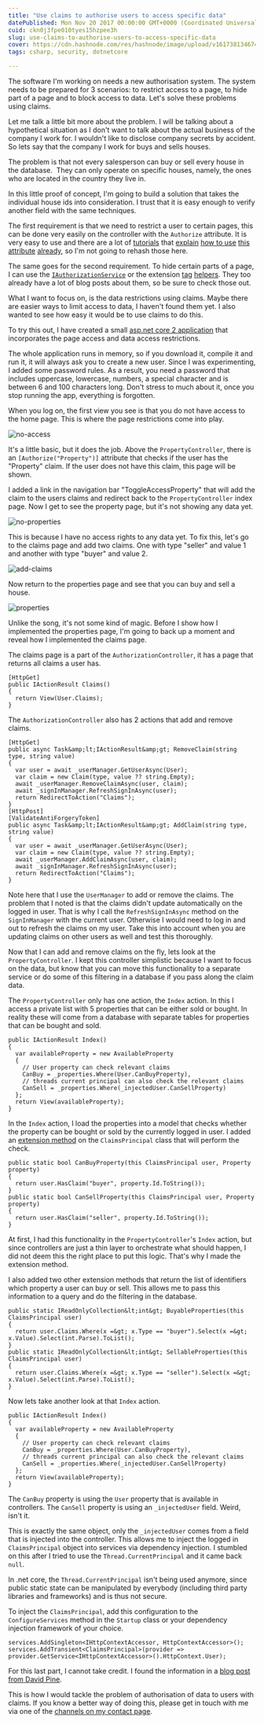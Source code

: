 ```yaml
---
title: "Use claims to authorise users to access specific data"
datePublished: Mon Nov 20 2017 00:00:00 GMT+0000 (Coordinated Universal Time)
cuid: ckn0j3fpe010tyes15hzpee3h
slug: use-claims-to-authorise-users-to-access-specific-data
cover: https://cdn.hashnode.com/res/hashnode/image/upload/v1617381346741/ERrPDOvZk.jpeg
tags: csharp, security, dotnetcore

---
```



The software I'm working on needs a new authorisation system. The system needs to be prepared for 3 scenarios: to restrict access to a page, to hide part of a page and to block access to data. Let's solve these problems using claims.

Let me talk a little bit more about the problem. I will be talking about a hypothetical situation as I don't want to talk about the actual business of the company I work for. I wouldn't like to disclose company secrets by accident. So lets say that the company I work for buys and sells houses.

The problem is that not every salesperson can buy or sell every house in the database.  They can only operate on specific houses, namely, the ones who are located in the country they live in.

In this little proof of concept, I'm going to build a solution that takes the individual house ids into consideration. I trust that it is easy enough to verify another field with the same techniques.

The first requirement is that we need to restrict a user to certain pages, this can be done very easily on the controller with the `Authorize` attribute. It is very easy to use and there are a lot of [tutorials](https://msdn.microsoft.com/en-us/library/system.web.mvc.authorizeattribute(v=vs.118).aspx) that [explain](https://docs.microsoft.com/en-us/aspnet/core/security/authorization/roles) [how to use](https://msdn.microsoft.com/en-us/magazine/mt826337.aspx) [this attribute](https://docs.microsoft.com/en-us/aspnet/core/security/authorization/secure-data) [already](http://docs.identityserver.io/en/release/index.html), so I'm not going to rehash those here.

The same goes for the second requirement. To hide certain parts of a page, I can use the [`IAuthorizationService`](https://docs.microsoft.com/en-us/aspnet/core/security/authorization/views?tabs=aspnetcore2x) or the extension [tag](https://aspnetmonsters.com/2017/11/2017-11-05-authorize-tag-helper/) [helpers](https://aspnetmonsters.com/2017/11/monsters-weekly/ep111/). They too already have a lot of blog posts about them, so be sure to check those out.

What I want to focus on, is the data restrictions using claims. Maybe there are easier ways to limit access to data, I haven't found them yet. I also wanted to see how easy it would be to use claims to do this.

To try this out, I have created a small [asp.net core 2 application](https://github.com/KenBonny/ClaimsDataAuthorizationExperiment) that incorporates the page access and data access restrictions.

The whole application runs in memory, so if you download it, compile it and run it, it will always ask you to create a new user. Since I was experimenting, I added some password rules. As a result, you need a password that includes uppercase, lowercase, numbers, a special character and is between 6 and 100 characters long. Don't stress to much about it, once you stop running the app, everything is forgotten.

When you log on, the first view you see is that you do not have access to the home page. This is where the page restrictions come into play.

![no-access](https://cdn.hashnode.com/res/hashnode/image/upload/v1617381340444/er4kz6x2Z.jpeg)

It's a little basic, but it does the job. Above the `PropertyController`, there is an `[Authorize("Property")]` attribute that checks if the user has the "Property" claim. If the user does not have this claim, this page will be shown.

I added a link in the navigation bar "ToggleAccessProperty" that will add the claim to the users claims and redirect back to the `PropertyController` index page. Now I get to see the property page, but it's not showing any data yet.

![no-properties](https://cdn.hashnode.com/res/hashnode/image/upload/v1617381341915/M1s4QMQi8.jpeg)

This is because I have no access rights to any data yet. To fix this, let's go to the claims page and add two claims. One with type "seller" and value 1 and another with type "buyer" and value 2.

![add-claims](https://cdn.hashnode.com/res/hashnode/image/upload/v1617381343519/uZmwj41s_.jpeg)

Now return to the properties page and see that you can buy and sell a house.

![properties](https://cdn.hashnode.com/res/hashnode/image/upload/v1617381345218/lpUAmQf5A.jpeg)

Unlike the song, it's not some kind of magic. Before I show how I implemented the properties page, I'm going to back up a moment and reveal how I implemented the claims page.

The claims page is a part of the `AuthorizationController`, it has a page that returns all claims a user has.

```
[HttpGet]
public IActionResult Claims()
{
  return View(User.Claims);
}
```

The `AuthorizationController` also has 2 actions that add and remove claims.

```
[HttpGet]
public async Task&amp;lt;IActionResult&amp;gt; RemoveClaim(string type, string value)
{
  var user = await _userManager.GetUserAsync(User);
  var claim = new Claim(type, value ?? string.Empty);
  await _userManager.RemoveClaimAsync(user, claim);
  await _signInManager.RefreshSignInAsync(user);
  return RedirectToAction("Claims");
}
[HttpPost]
[ValidateAntiForgeryToken]
public async Task&amp;lt;IActionResult&amp;gt; AddClaim(string type, string value)
{
  var user = await _userManager.GetUserAsync(User);
  var claim = new Claim(type, value ?? string.Empty);
  await _userManager.AddClaimAsync(user, claim);
  await _signInManager.RefreshSignInAsync(user);
  return RedirectToAction("Claims");
}
```

Note here that I use the `UserManager` to add or remove the claims. The problem that I noted is that the claims didn't update automatically on the logged in user. That is why I call the `RefreshSignInAsync` method on the `SignInManager` with the current user. Otherwise I would need to log in and out to refresh the claims on my user. Take this into account when you are updating claims on other users as well and test this thoroughly.

Now that I can add and remove claims on the fly, lets look at the `PropertyController`. I kept this controller simplistic because I want to focus on the data, but know that you can move this functionality to a separate service or do some of this filtering in a database if you pass along the claim data.

The `PropertyController` only has one action, the `Index` action. In this I access a private list with 5 properties that can be either sold or bought. In reality these will come from a database with separate tables for properties that can be bought and sold.

```
public IActionResult Index()
{
  var availableProperty = new AvailableProperty
  {
    // User property can check relevant claims
    CanBuy = _properties.Where(User.CanBuyProperty),
    // threads current principal can also check the relevant claims
    CanSell = _properties.Where(_injectedUser.CanSellProperty)
  };
  return View(availableProperty);
}
```

In the `Index` action, I load the properties into a model that checks whether the property can be bought or sold by the currently logged in user. I added an [extension method](https://docs.microsoft.com/en-us/dotnet/csharp/programming-guide/classes-and-structs/extension-methods) on the `ClaimsPrincipal` class that will perform the check.

```
public static bool CanBuyProperty(this ClaimsPrincipal user, Property property)
{
  return user.HasClaim("buyer", property.Id.ToString());
}
public static bool CanSellProperty(this ClaimsPrincipal user, Property property)
{
  return user.HasClaim("seller", property.Id.ToString());
}
```

At first, I had this functionality in the `PropertyController`'s `Index` action, but since controllers are just a thin layer to orchestrate what should happen, I did not deem this the right place to put this logic. That's why I made the extension method.

I also added two other extension methods that return the list of identifiers which property a user can buy or sell. This allows me to pass this information to a query and do the filtering in the database.

```
public static IReadOnlyCollection&lt;int&gt; BuyableProperties(this ClaimsPrincipal user)
{
  return user.Claims.Where(x =&gt; x.Type == "buyer").Select(x =&gt; x.Value).Select(int.Parse).ToList();
}
public static IReadOnlyCollection&lt;int&gt; SellableProperties(this ClaimsPrincipal user)
{
  return user.Claims.Where(x =&gt; x.Type == "seller").Select(x =&gt; x.Value).Select(int.Parse).ToList();
}
```

Now lets take another look at that `Index` action.

```
public IActionResult Index()
{
  var availableProperty = new AvailableProperty
  {
    // User property can check relevant claims
    CanBuy = _properties.Where(User.CanBuyProperty),
    // threads current principal can also check the relevant claims
    CanSell = _properties.Where(_injectedUser.CanSellProperty)
  };
  return View(availableProperty);
}
```

The `CanBuy` property is using the `User` property that is available in controllers. The `CanSell` property is using an `_injectedUser` field. Weird, isn't it.

This is exactly the same object, only the `_injectedUser` comes from a field that is injected into the controller. This allows me to inject the logged in `ClaimsPrincipal` object into services via dependency injection. I stumbled on this after I tried to use the `Thread.CurrentPrincipal` and it came back `null`.

In .net core, the `Thread.CurrentPrincipal` isn't being used anymore, since public static state can be manipulated by everybody (including third party libraries and frameworks) and is thus not secure.

To inject the `ClaimsPrincipal`, add this configuration to the `ConfigureServices` method in the `Startup` class or your dependency injection framework of your choice.

```
services.AddSingleton<IHttpContextAccessor, HttpContextAccessor>();
services.AddTransient<ClaimsPrincipal>(provider => provider.GetService<IHttpContextAccessor>().HttpContext.User);
```

For this last part, I cannot take credit. I found the information in a [blog post from David Pine](http://davidpine.net/blog/principal-architecture-changes/).

This is how I would tackle the problem of authorisation of data to users with claims. If you know a better way of doing this, please get in touch with me via one of the [channels on my contact page](http://kenbonny.net/about/).
